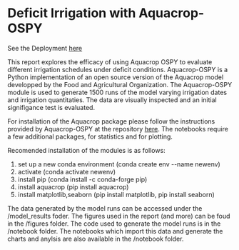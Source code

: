 # Deficit Irrigation with Aquacrop-OSPY

See the Deployment [here](https://thorerismann.github.io/aquacrop-deficit-irrig/intro.html)

This report explores the efficacy of using Aquacrop OSPY to evaluate different irrigation schedules under deficit conditions. Aquacrop-OSPY is a Python implementation of an open source version of the Aquacrop model developped by the Food and Agricultural Organization. The Aquacrop-OSPY module is used to generate 1500 runs of the model varying irrigation dates and irrigation quantitaties. The data are visually inspected and an initial signifigance test is evaluated.

For installation of the Aquacrop package please follow the instructions provided by Aquacrop-OSPY at the repository [here](https://github.com/aquacropos/aquacrop). The notebooks require a few additional packages, for statistics and for plotting.

Recomended installation of the modules is as follows:
1) set up a new conda environment (conda create env --name newenv)
2) activate (conda activate newenv)
3) install pip (conda install -c conda-forge pip)
4) install aquacrop (pip install aquacrop)
5) install matplotlib,seaborn (pip install matplotlib, pip install seaborn)

The data generated by the model runs can be accessed under the /model_results foder. The figures used in the report (and more) can be foud in the /figures folder. The code used to generate the model runs is in the /notebook folder. The notebooks which import this data and generate the charts and anylsis are also available in the /notebook folder.
